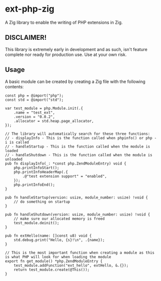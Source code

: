 # ext-php-zig

A Zig library to enable the writing of PHP extensions in Zig.

## DISCLAIMER!
This library is extremely early in development and as such, isn't feature complete nor ready for production use. Use at your own risk.

## Usage
A basic module can be created by creating a Zig file with the following contents:
```zig
const php = @import("php");
const std = @import("std");

var test_module = php.Module.init(.{
    .name = "test_ext",
    .version = "0.0.2",
    .allocator = std.heap.page_allocator,
});

// The library will automatically search for these three functions:
// - displayInfo - This is the function called when phpinfo() or php -i is called
// - handleStartup - This is the function called when the module is loaded
// - handleShutdown - This is the function called when the module is unloaded
pub fn displayInfo(_: *const php.ZendModuleEntry) void {
    php.printInfoStart();
    php.printInfoHeaderMap(.{
        .@"test extension support" = "enabled",
    });
    php.printInfoEnd();
}

pub fn handleStartup(version: usize, module_number: usize) !void {
    // do something on startup
}

pub fn handleShutdown(version: usize, module_number: usize) !void {
    // make sure our allocated memory is freed
    test_module.deinit();
}

pub fn extHello(name: []const u8) void {
    std.debug.print("Hello, {s}!\n", .{name});
}

// This is the most important function when creating a module as this is what PHP will look for when loading the module
export fn get_module() *php.ZendModuleEntry {
    test_module.addFunction("ext_hello", extHello, &.{});
    return test_module.create(@This());
}
```